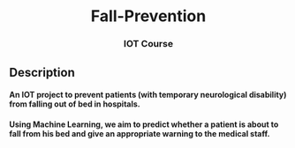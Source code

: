 <h1 align="center">Fall-Prevention</h1>
<h3 align="center">IOT Course</h3>

## Description
#### An IOT project to prevent patients (with temporary neurological disability) from falling out of bed in hospitals.
#### Using Machine Learning, we aim to predict whether a patient is about to fall from his bed and give an appropriate warning to the medical staff.
